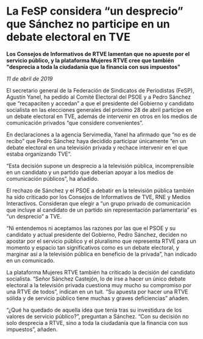 # La FeSP considera “un desprecio” que Sánchez no participe en un debate electoral en TVE

**Los Consejos de Informativos de RTVE lamentan que no apueste por el servicio público, y la plataforma Mujeres RTVE cree que también "desprecia a toda la ciudadanía que la financia con sus impuestos"**

*11 de abril de 2019*

El secretario general de la Federación de Sindicatos de Periodistas (FeSP), Agustín Yanel, ha pedido al Comité Electoral del PSOE y a Pedro Sánchez que “recapaciten y accedan” a que el presidente del Gobierno y candidato socialista en las elecciones generales del próximo 28 de abril participe en un debate electoral en TVE, además de intervenir en otros en los medios de comunicación privados “que considere convenientes”.

En declaraciones a la agencia Servimedia, Yanel ha afirmado que “no es de recibo” que Pedro Sánchez haya decidido participar únicamente “en un debate electoral en una televisión privada y rechace intervenir en el que estaba organizando TVE”.

“Esta decisión supone un desprecio a la televisión pública, incomprensible en un candidato y un partido que deberían apoyar a los medios de comunicación públicos”, ha añadido.

El rechazo de Sánchez y el PSOE a debatir en la televisión pública también ha sido criticado por los Consejos de Informativos de TVE, RNE y Medios Interactivos. Consideran que elegir a “un grupo privado de comunicación que incluye al candidato de un partido sin representación parlamentaria” es “un desprecio” a TVE.

“Ni entendemos ni aceptamos las razones por las que el PSOE y su candidato y actual presidente del Gobierno, Pedro Sánchez, deciden no apostar por el servicio público y el pluralismo que representa RTVE para un momento y espacio tan significativos como es un debate electoral, y marginar así a la televisión pública en beneficio de la privada”, han indicado en un comunicado.

La plataforma Mujeres RTVE también ha criticado la decisión del candidato socialista. “Señor Sánchez Castejón, lo de irse a hacer un único debate electoral a la televisión privada cuestiona muy mucho su compromiso por una RTVE de todos”, indican en un tuit. “Su apuesta por hacer una RTVE sólida y de servicio público tiene muchas y graves deficiencias” añaden.

“¿Qué ha quedado de aquella idea que tenía tras su investidura de los valores de servicio público?”, preguntan a Sánchez. “Con su decisión no solo desprecia a RTVE, sino a toda la ciudadanía que la financia con sus impuestos”, añaden.
